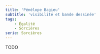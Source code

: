 ```yaml
---
title: 'Pénélope Bagieu'
subtitle: 'visibilité et bande dessinée'
tags:
    - Égalité
    - Sorcières
serie: Sorcières
---
```


TODO
